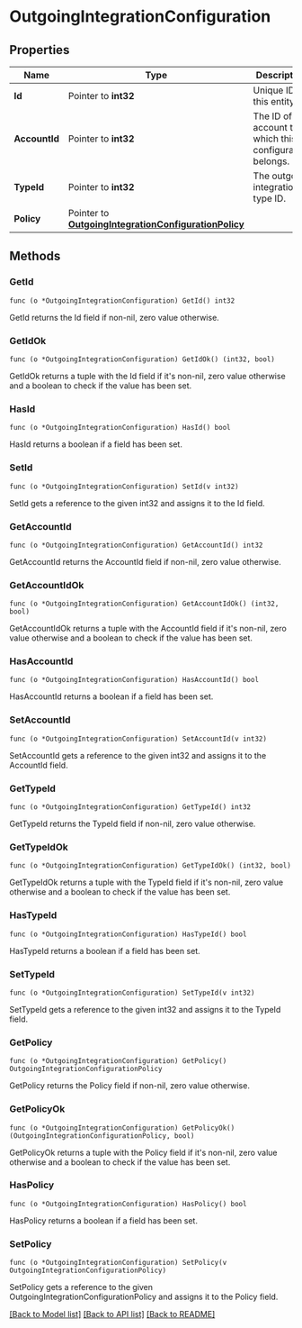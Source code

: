 # OutgoingIntegrationConfiguration

## Properties

Name | Type | Description | Notes
------------ | ------------- | ------------- | -------------
**Id** | Pointer to **int32** | Unique ID for this entity. | 
**AccountId** | Pointer to **int32** | The ID of the account to which this configuration belongs. | 
**TypeId** | Pointer to **int32** | The outgoing integration type ID. | 
**Policy** | Pointer to [**OutgoingIntegrationConfigurationPolicy**](OutgoingIntegrationConfigurationPolicy.md) |  | 

## Methods

### GetId

`func (o *OutgoingIntegrationConfiguration) GetId() int32`

GetId returns the Id field if non-nil, zero value otherwise.

### GetIdOk

`func (o *OutgoingIntegrationConfiguration) GetIdOk() (int32, bool)`

GetIdOk returns a tuple with the Id field if it's non-nil, zero value otherwise
and a boolean to check if the value has been set.

### HasId

`func (o *OutgoingIntegrationConfiguration) HasId() bool`

HasId returns a boolean if a field has been set.

### SetId

`func (o *OutgoingIntegrationConfiguration) SetId(v int32)`

SetId gets a reference to the given int32 and assigns it to the Id field.

### GetAccountId

`func (o *OutgoingIntegrationConfiguration) GetAccountId() int32`

GetAccountId returns the AccountId field if non-nil, zero value otherwise.

### GetAccountIdOk

`func (o *OutgoingIntegrationConfiguration) GetAccountIdOk() (int32, bool)`

GetAccountIdOk returns a tuple with the AccountId field if it's non-nil, zero value otherwise
and a boolean to check if the value has been set.

### HasAccountId

`func (o *OutgoingIntegrationConfiguration) HasAccountId() bool`

HasAccountId returns a boolean if a field has been set.

### SetAccountId

`func (o *OutgoingIntegrationConfiguration) SetAccountId(v int32)`

SetAccountId gets a reference to the given int32 and assigns it to the AccountId field.

### GetTypeId

`func (o *OutgoingIntegrationConfiguration) GetTypeId() int32`

GetTypeId returns the TypeId field if non-nil, zero value otherwise.

### GetTypeIdOk

`func (o *OutgoingIntegrationConfiguration) GetTypeIdOk() (int32, bool)`

GetTypeIdOk returns a tuple with the TypeId field if it's non-nil, zero value otherwise
and a boolean to check if the value has been set.

### HasTypeId

`func (o *OutgoingIntegrationConfiguration) HasTypeId() bool`

HasTypeId returns a boolean if a field has been set.

### SetTypeId

`func (o *OutgoingIntegrationConfiguration) SetTypeId(v int32)`

SetTypeId gets a reference to the given int32 and assigns it to the TypeId field.

### GetPolicy

`func (o *OutgoingIntegrationConfiguration) GetPolicy() OutgoingIntegrationConfigurationPolicy`

GetPolicy returns the Policy field if non-nil, zero value otherwise.

### GetPolicyOk

`func (o *OutgoingIntegrationConfiguration) GetPolicyOk() (OutgoingIntegrationConfigurationPolicy, bool)`

GetPolicyOk returns a tuple with the Policy field if it's non-nil, zero value otherwise
and a boolean to check if the value has been set.

### HasPolicy

`func (o *OutgoingIntegrationConfiguration) HasPolicy() bool`

HasPolicy returns a boolean if a field has been set.

### SetPolicy

`func (o *OutgoingIntegrationConfiguration) SetPolicy(v OutgoingIntegrationConfigurationPolicy)`

SetPolicy gets a reference to the given OutgoingIntegrationConfigurationPolicy and assigns it to the Policy field.


[[Back to Model list]](../README.md#documentation-for-models) [[Back to API list]](../README.md#documentation-for-api-endpoints) [[Back to README]](../README.md)


